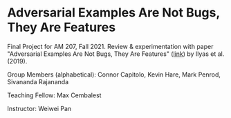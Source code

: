 # Adversarial Examples Are Not Bugs, They Are Features
Final Project for AM 207, Fall 2021. Review &amp; experimentation with paper "Adversarial Examples Are Not Bugs, They Are Features" ([link](https://arxiv.org/abs/1905.02175)) by Ilyas et al. (2019).

Group Members (alphabetical): Connor Capitolo, Kevin Hare, Mark Penrod, Sivananda Rajananda

Teaching Fellow: Max Cembalest

Instructor: Weiwei Pan


